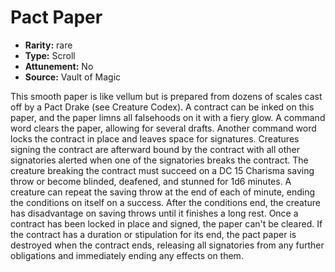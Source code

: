 
# Pact Paper

* **Rarity:** rare
* **Type:** Scroll
* **Attunement:** No
* **Source:** Vault of Magic


This smooth paper is like vellum but is prepared from dozens of scales cast off by a Pact Drake (see Creature Codex). A contract can be inked on this paper, and the paper limns all falsehoods on it with a fiery glow. A command word clears the paper, allowing for several drafts. Another command word locks the contract in place and leaves space for signatures. Creatures signing the contract are afterward bound by the contract with all other signatories alerted when one of the signatories breaks the contract. The creature breaking the contract must succeed on a DC 15 Charisma saving throw or become blinded, deafened, and stunned for 1d6 minutes. A creature can repeat the saving throw at the end of each of minute, ending the conditions on itself on a success. After the conditions end, the creature has disadvantage on saving throws until it finishes a long rest. Once a contract has been locked in place and signed, the paper can't be cleared. If the contract has a duration or stipulation for its end, the pact paper is destroyed when the contract ends, releasing all signatories from any further obligations and immediately ending any effects on them.

